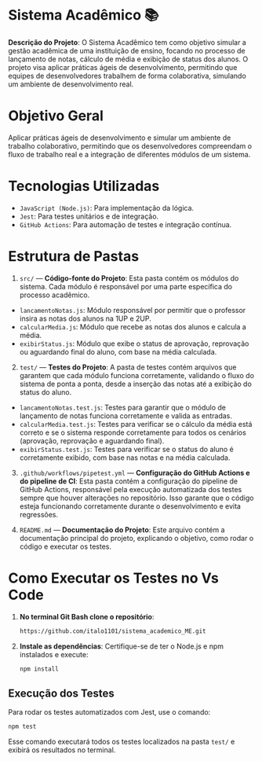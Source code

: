 # Sistema Acadêmico 📚
**Descrição do Projeto**: O Sistema Acadêmico tem como objetivo simular a gestão acadêmica de uma instituição de ensino, focando no processo de lançamento de notas, cálculo de média e exibição de status dos alunos. O projeto visa aplicar práticas ágeis de desenvolvimento, permitindo que equipes de desenvolvedores trabalhem de forma colaborativa, simulando um ambiente de desenvolvimento real.

# Objetivo Geral
Aplicar práticas ágeis de desenvolvimento e simular um ambiente de trabalho colaborativo, permitindo que os desenvolvedores compreendam o fluxo de trabalho real e a integração de diferentes módulos de um sistema.

# Tecnologias Utilizadas 
- `JavaScript (Node.js)`: Para implementação da lógica.
- `Jest`: Para testes unitários e de integração.
- `GitHub Actions`: Para automação de testes e integração contínua.

# Estrutura de Pastas
1. `src/` — **Código-fonte do Projeto**: Esta pasta contém os módulos do sistema. Cada módulo é responsável por uma parte específica do processo acadêmico.

- `lancamentoNotas.js`: Módulo responsável por permitir que o professor insira as notas dos alunos na 1UP e 2UP.
- `calcularMedia.js`: Módulo que recebe as notas dos alunos e calcula a média.
- `exibirStatus.js`: Módulo que exibe o status de aprovação, reprovação ou aguardando final do aluno, com base na média calculada.
  
2. `test/` — **Testes do Projeto**: A pasta de testes contém arquivos que garantem que cada módulo funciona corretamente, validando o fluxo do sistema de ponta a ponta, desde a inserção das notas até a exibição do status do aluno.

- `lancamentoNotas.test.js`: Testes para garantir que o módulo de lançamento de notas funciona corretamente e valida as entradas.
- `calcularMedia.test.js`: Testes para verificar se o cálculo da média está correto e se o sistema responde corretamente para todos os cenários (aprovação, reprovação e aguardando final).
- `exibirStatus.test.js`: Testes para verificar se o status do aluno é corretamente exibido, com base nas notas e na média calculada.

3. `.github/workflows/pipetest.yml` — **Configuração do GitHub Actions e do pipeline de CI**: Esta pasta contém a configuração do pipeline de GitHub Actions, responsável pela execução automatizada dos testes sempre que houver alterações no repositório. Isso garante que o código esteja funcionando corretamente durante o desenvolvimento e evita regressões.

4. `README.md` — **Documentação do Projeto**: Este arquivo contém a documentação principal do projeto, explicando o objetivo, como rodar o código e executar os testes.

# Como Executar os Testes no Vs Code
1. **No terminal Git Bash clone o repositório**:
   ```bash
   https://github.com/italo1101/sistema_academico_ME.git
   ```

2. **Instale as dependências**:
   Certifique-se de ter o Node.js e npm instalados e execute:
   ```bash
   npm install
   ```

## Execução dos Testes 
Para rodar os testes automatizados com Jest, use o comando:
```bash
npm test
```
Esse comando executará todos os testes localizados na pasta `test/` e exibirá os resultados no terminal.
